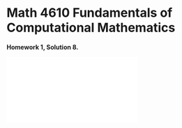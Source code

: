 # Math 4610 Fundamentals of Computational Mathematics
**Homework 1, Solution 8.**
  
![Initial Value Problems](IVP.pdf)
